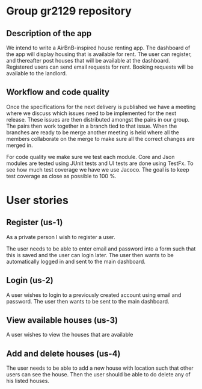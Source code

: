 # Group gr2129 repository

## Description of the app

We intend to write a AirBnB-inspired house renting app.
The dashboard of the app will display housing that is available for rent.
The user can register, and thereafter post houses that will be available at the dashboard.
Registered users can send email requests for rent.
Booking requests will be available to the landlord.

## Workflow and code quality

Once the specifications for the next delivery is published we have a meeting where we discuss which issues need to be implemented for the next release. These issues are then distributed amongst the pairs in our group. The pairs then work together in a branch tied to that issue. When the branches are ready to be merge another meeting is held where all the members collaborate on the merge to make sure all the correct changes are merged in.

For code quality we make sure we test each module. Core and Json modules are tested using JUnit tests and UI tests are done using TestFx. To see how much test coverage we have we use Jacoco. The goal is to keep test coverage as close as possible to 100 %.

# User stories

## Register (us-1)

As a private person I wish to register a user.

The user needs to be able to enter email and password into a form such that this is saved
and the user can login later. The user then wants to be automatically logged in and sent
to the main dashboard.

## Login (us-2)

A user wishes to login to a previously created account using email and password.
The user then wants to be sent to the main dashboard.

## View available houses (us-3)

A user wishes to view the houses that are available

## Add and delete houses (us-4)

The user needs to be able to add a new house with location such that other users can see the house.
Then the user should be able to do delete any of his listed houses.
